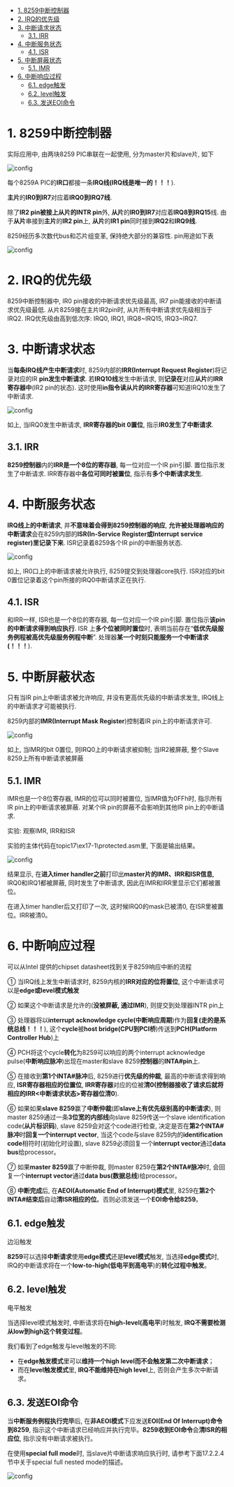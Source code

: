 
<!-- @import "[TOC]" {cmd="toc" depthFrom=1 depthTo=6 orderedList=false} -->

<!-- code_chunk_output -->

- [1. 8259中断控制器](#1-8259中断控制器)
- [2. IRQ的优先级](#2-irq的优先级)
- [3. 中断请求状态](#3-中断请求状态)
  - [3.1. IRR](#31-irr)
- [4. 中断服务状态](#4-中断服务状态)
  - [4.1. ISR](#41-isr)
- [5. 中断屏蔽状态](#5-中断屏蔽状态)
  - [5.1. IMR](#51-imr)
- [6. 中断响应过程](#6-中断响应过程)
  - [6.1. edge触发](#61-edge触发)
  - [6.2. level触发](#62-level触发)
  - [6.3. 发送EOI命令](#63-发送eoi命令)

<!-- /code_chunk_output -->

# 1. 8259中断控制器

实际应用中, 由两块8259 PIC串联在一起使用, 分为master片和slave片, 如下

![config](./images/1.png)

每个8259A PIC的**IR口**都接一条**IRQ线(IRQ线是唯一的！！！**). 

**主片**的**IR0到IR7**对应着**IRQ0到IRQ7线**.

除了**IR2 pin被接上从片的INTR pin**外, **从片**的**IR0到IR7**对应着**IRQ8到IRQ15**线. 由于**从片**串接到**主片**的**IR2 pin**上, **从片**的**IR1 pin**同时接到**IRQ2**和**IRQ9线**.

8259经历多次数代bus和芯片组变革, 保持绝大部分的兼容性. pin用途如下表

![config](./images/2.png)

# 2. IRQ的优先级

8259中断控制器中, IR0 pin接收的中断请求优先级最高, IR7 pin能接收的中断请求优先级最低. 从片8259接在主片IR2pin时, 从片所有中断请求优先级相当于IRQ2. IRQ优先级由高到低次序: IRQ0, IRQ1, IRQ8\~IRQ15, IRQ3\~IRQ7.

# 3. 中断请求状态

当**每条IRQ线产生中断请求**时, 8259内部的**IRR(Interrupt Request Register**)将记录对应的IR **pin发生中断请求**. 若**IRQ10线**发生中断请求, 则**记录在**对应**从片**的**IRR寄存器中**(IR2 pin的状态). 这时使用**in指令读从片的IRR寄存器**可知道IRQ10发生了中断请求.

![config](./images/3.png)

如上, 当IRQ0发生中断请求, **IRR寄存器的bit 0置位**, 指示**IR0发生了中断请求**.

## 3.1. IRR

**8259控制器**内的**IRR是一个8位的寄存器**, 每一位对应一个IR pin引脚. 置位指示发生了中断请求. IRR寄存器中**各位可同时被置位**, 指示有**多个中断请求发生**.

# 4. 中断服务状态

**IRQ线上的中断请求**, 并**不意味着会得到8259控制器的响应**, **允许被处理器响应的中断请求**会在8259内部的**ISR(In\-Service Register或Interrupt service register)里记录下来**. ISR记录着8259各个IR pin的中断服务状态.

![config](./images/4.png)

如上, IR0口上的中断请求被允许执行, 8259提交到处理器core执行. ISR对应的bit 0置位记录着这个pin所接的IRQ0中断请求正在执行.

## 4.1. ISR

和IRR一样, ISR也是一个8位的寄存器, 每一位对应一个IR pin引脚. 置位指示**该pin的中断请求得到响应执行**. ISR 上**多个位被同时置位**时, 表明当前存在“**低优先级服务例程被高优先级服务例程中断**”. 处理器**某一个时刻只能服务一个中断请求(！！！**).

# 5. 中断屏蔽状态

只有当IR pin上中断请求被允许响应, 并没有更高优先级的中断请求发生, IRQ线上的中断请求才可能被执行.

8259内部的**IMR(Interrupt Mask Register**)控制着IR pin上的中断请求许可.

![config](./images/5.png)

如上, 当IMR的bit 0置位, 则IRQ0上的中断请求被抑制; 当IR2被屏蔽, 整个Slave 8259上所有中断请求被屏蔽

## 5.1. IMR

IMR也是一个8位寄存器, IMR的位可以同时被置位, 当IMR值为0FFh时, 指示所有IR pin上的中断请求被屏蔽. 对某个IR pin的屏蔽不会影响到其他IR pin上的中断请求.

实验: 观察IMR, IRR和ISR 

实验的主体代码在topic17\ex17-1\protected.asm里, 下面是输出结果。

![config](./images/6.png)

结果显示, 在**进入timer handler之前**打印出**master片的IMR、IRR和ISR信息**, IRQ0和IRQ1都被屏蔽, 同时发生了中断请求, 因此在IMR和IRR里显示它们都被置位。

在进入timer handler后又打印了一次, 这时候IRQ0的mask已被清0, 在ISR里被置位。IRR被清0。

# 6. 中断响应过程

可以从Intel 提供的chipset datasheet找到关于8259响应中断的流程

① 当IRQ线上发生中断请求时, 8259内核的**IRR对应的位将置位**, 这个中断请求可以是**edge或level模式触发**

② 如果这个中断请求是允许的(**没被屏蔽, 通过IMR**), 则提交到处理器INTR pin上

③ 处理器将以**interrupt acknowledge cycle(中断响应周期**)作为**回复(走的是系统总线！！！**), 这个**cycle**被**host bridge(CPU到PCI桥**)传送到**PCH(Platform Controller Hub**)上

④ PCH将这个cycle**转化**为8259可以响应的两个interrupt acknowledge pulse(**中断响应脉冲**)出现在master和slave 8259**控制器**的**INTA\#pin**上.

⑤ 在接收到**第1个INTA\#脉冲**后, 8259进行**优先级的仲裁**, 最高的中断请求得到响应, **ISR寄存器相应的位置位**, **IRR寄存器**对应的位被**清0(控制器接收了请求后就将相应的IRR\<中断请求状态>寄存器位清0**).

⑥ 如果如果**slave 8259**赢了**中断仲裁**(即**slave上有优先级别高的中断请求**), 则master 8259通过一条**3位宽的内部线**向slave 8259传送一个slave identification code(**从片标识码**), slave 8259会对这个code进行检查, 决定是否在**第2个INTA#脉冲**时**回复一个interrupt vector**, 当这个code与slave 8259内的**identification code**相符时(初始化时设置), slave 8259必须回复一个**interrupt vector**通过**data bus**给processor。

⑦ 如果**master 8259**赢了中断仲裁, 则master 8259在**第2个INTA\#脉冲**时, 会回复一个**interrupt vector**通过**data bus(数据总线**)给processor。

⑧ **中断完成**后, 在**AEOI(Automatic End of Interrupt)模式**里, 8259在**第2个INTA\#结束后**自动**清ISR相应的位**。否则必须发送一个**EOI命令给8259**。

## 6.1. edge触发

边沿触发

**8259**可以选择**中断请求**使用**edge模式**还是**level模式**触发, 当选择**edge模式**时, IRQ的中断请求将在一个**low\-to\-high(低电平到高电平**)的**转化过程中触发**。

## 6.2. level触发

电平触发

当选择level模式触发时, 中断请求将在**high\-level(高电平**)时触发, **IRQ不需要检测从low到high这个转变过程**。

我们看到了edge触发与level触发的不同: 

- 在**edge触发模式**里可以**维持一个high level而不会触发第二次中断请求**；
- 而在**level触发模式**里, **IRQ不能维持在high level**上, 否则会产生多次中断请求。

## 6.3. 发送EOI命令

当**中断服务例程执行完毕**后, 在**非AEOI模式**下应发送**EOI(End Of Interrupt)命令到8259**, 指示这个中断请求已经响应并执行完毕。**8259收到EOI命令**会**清ISR的相应位**, 指示没有中断请求被执行。

在使用**special full mode**时, 当slave片中断请求响应执行时, 请参考下面17.2.2.4节中关于special full nested mode的描述。

![config](./images/7.png)